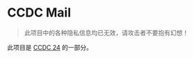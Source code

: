# CCDC Mail

> 此项目中的各种隐私信息均已无效，请攻击者不要抱有幻想！

此项目是 [CCDC 24](https://codemao.yuque.com/kzbwh0/coco_guide/keeimmwn58xuk7l3) 的一部分。
